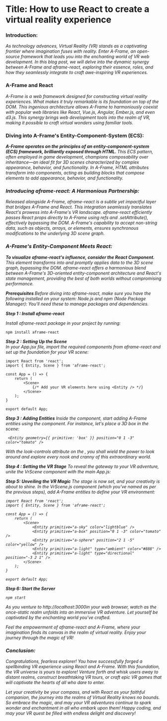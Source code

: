 <h1>
Title: How to use React to create a virtual reality experience
</h1>

<p align="center">
<h3>
<strong>Introduction:</strong>
</h3>
<em>
As technology advances, Virtual Reality (VR) stands as a captivating frontier where imagination fuses with reality. Enter A-Frame, an open-source framework that leads you into the enchanting world of VR web development. In this blog post, we will delve into the dynamic synergy between A-Frame and aframe-react, exploring their essence, roles, and how they seamlessly integrate to craft awe-inspiring VR experiences.
</em>
</p>

<p align="start">
<h3>
<strong>
A-Frame and React
</strong>
</h3>
<em>
  A-Frame is a web framework designed for constructing virtual reality experiences. What makes it truly remarkable is its foundation on top of the DOM. This ingenious architecture allows A-Frame to harmoniously coexist with popular web libraries like React, Vue.js, Angular, Ember.js, and even d3.js. This synergy brings web development tools into the realm of VR, making it possible to craft virtual wonders using familiar tools.
</em>
</p>

<p align="start">
<h3>
<strong>
Diving into A-Frame's Entity-Component-System (ECS):
</strong>
</h3>
<em>
<strong>
 A-Frame operates on the principles of an entity-component-system (ECS) framework, brilliantly exposed through HTML. 
</strong>
 This ECS pattern, often employed in game development, champions composability over inheritance—an ideal fit for 3D scenes characterized by complex appearance, behavior, and functionality. In A-Frame, HTML attributes transform into components, acting as building blocks that compose <a-entity> elements to add appearance, behavior, and functionality.
</em>
</p>

<p align="start">
<em>
<h3>
<strong>
Introducing aframe-react: A Harmonious Partnership:
</strong>
</h3>
Released alongside A-Frame, aframe-react is a subtle yet impactful layer that bridges A-Frame and React. This integration seamlessly translates React's prowess into A-Frame's VR landscape. aframe-react efficiently passes React props directly to A-Frame using refs and .setAttribute(), effectively bypassing the DOM. A-Frame's capability to accept non-string data, such as objects, arrays, or elements, ensures synchronous modifications to the underlying 3D scene graph.
</em>
</p>

<p align="start">
<em>
<h3>
<strong>
A-Frame's Entity-Component Meets React:
</strong>
</h3>
<strong>
To visualize aframe-react's influence, consider the <Entity/> React Component.
</strong>
 This element transforms into <a-entity> and promptly applies data to the 3D scene graph, bypassing the DOM. aframe-react offers a harmonious blend between A-Frame's 3D-oriented entity-component architecture and React's state management, providing the best of both worlds without compromising performance.
</em>
</p>

<p align="start">
<em>

<strong> Prerequisites </strong>
Before diving into aframe-react, make sure you have the following installed on your system:
Node.js and npm (Node Package Manager): You'll need these to manage packages and dependencies.</em>

</p>

<p align="start">
<em>
<strong>Step 1 : Install aframe-react</strong>

Install aframe-react package in your project by running:
</em>

</p>

```
npm install aframe-react
```

<p align="start">
<em>
<strong>Step 2 : Setting Up the Scene</strong>
</br>
In your App.jsx file, import the required components from aframe-react and set up the foundation for your VR scene:
</em>
</p>

```
import React from 'react';
import { Entity, Scene } from 'aframe-react';

const App = () => {
    return (
        <Scene>
            {/* Add your VR elements here using <Entity /> */}
        </Scene>
    );
}

export default App;
```

<p align="start">
<em>
<strong>Step 3 : Adding Entities</strong>
Inside the <Scene> component, start adding A-Frame entities using the <Entity /> component. For instance, let's place a 3D box in the scene:
</p>

```
 <Entity geometry={{ primitive: 'box' }} position="0 1 -3" color="tomato" />

```

<p align="start">
<em>
With the look-controls attribute on the <a-entity camera>, you shall wield the power to look around and explore every nook and cranny of this extraordinary world.
</em>
</p>

<p align="start">
<em>
<strong>Step 4 : Setting the VR Stage</strong>
To reveal the gateway to your VR adventure, unite the VrScene component with the main App.js:
</em>
</p>

<p align="start">
<em>
<strong>
Step 5: Unveiling the VR Magic
</strong>
The stage is now set, and your creativity is about to shine. In the VrScene.js component (which you've named as per the previous steps), add A-Frame entities to define your VR environment:</em>
</p>

```
import React from 'react';
import { Entity, Scene } from 'aframe-react';

const App = () => {
    return (
        <Scene>
            <Entity primitive="a-sky" color="lightblue" />
            <Entity primitive="a-box" position="0 1 -3" color="tomato" />
            <Entity primitive="a-sphere" position="2 1 -5" color="yellow" />
            <Entity primitive="a-light" type="ambient" color="#888" />
            <Entity primitive="a-light" type="directional" position="-3 2 1" />
        </Scene>
    );
}

export default App;
```

<p align="start">
<em>
<strong>
Step 6: Start the Server
</strong>
</p>

```
npm start
```

<p align="start">
<em>
As you venture to <a>http://localhost:3000</a>in your web browser, watch as the once-static realm unfolds into an immersive VR adventure. Let yourself be captivated by the enchanting world you've crafted.

Feel the empowerment of aframe-react and A-Frame, where your imagination finds its canvas in the realm of virtual reality. Enjoy your journey through the magic of VR!
</em>

</p>

<p align="start">
<em>
<h3>
<strong>Conclusion:</strong>
</h3>
Congratulations, fearless explorer! You have successfully forged a spellbinding VR experience using React and A-Frame. With this foundation, the VR universe is yours to explore! Venture forth and whisk users away to distant realms, construct breathtaking VR tours, or craft epic VR games that will captivate the hearts of all who dare to enter.

Let your creativity be your compass, and with React as your faithful companion, the journey into the realms of Virtual Reality knows no bounds. So embrace the magic, and may your VR adventures continue to spark wonder and enchantment in all who embark upon them! Happy coding, and may your VR quest be filled with endless delight and discovery!

</em>
</p>
